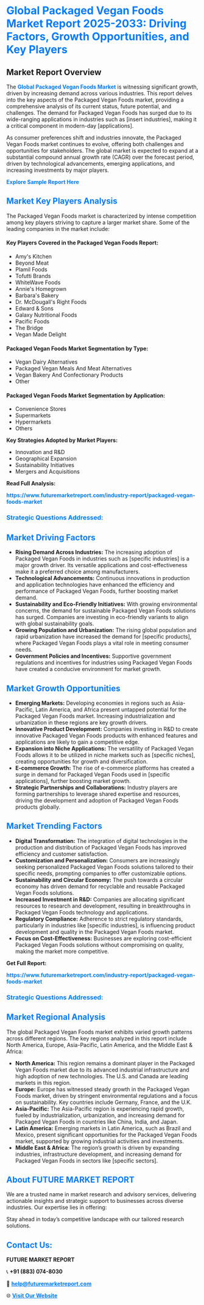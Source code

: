 <h1 style="color: #007BFF;">Global Packaged Vegan Foods Market Report 2025-2033: Driving Factors, Growth Opportunities, and Key Players</h1>

<section id="overview">
<h2>Market Report Overview</h2>
<p>The <a href="https://www.futuremarketreport.com/industry-report/packaged-vegan-foods-market" style="color: #007BFF; text-decoration: none;"><strong>Global Packaged Vegan Foods Market</strong></a> is witnessing significant growth, driven by increasing demand across various industries. This report delves into the key aspects of the Packaged Vegan Foods market, providing a comprehensive analysis of its current status, future potential, and challenges. The demand for Packaged Vegan Foods has surged due to its wide-ranging applications in industries such as [insert industries], making it a critical component in modern-day [applications].</p>
<p>As consumer preferences shift and industries innovate, the Packaged Vegan Foods market continues to evolve, offering both challenges and opportunities for stakeholders. The global market is expected to expand at a substantial compound annual growth rate (CAGR) over the forecast period, driven by technological advancements, emerging applications, and increasing investments by major players.</p>
</section>

<section id="overview">
<p><a href="https://www.futuremarketreport.com/request-sample/reportId=50852" style="color: #007BFF; text-decoration: none;"><strong>Explore Sample Report Here</strong></a></p>
</section>

<section id="key-players">
<h2 style="color: #007BFF;">Market Key Players Analysis</h2>
<p>The Packaged Vegan Foods market is characterized by intense competition among key players striving to capture a larger market share. Some of the leading companies in the market include:</p>
<h4>Key Players Covered in the Packaged Vegan Foods Report:</h4>
<ul><li>Amy&#039;s Kitchen</li><li>Beyond Meat</li><li>Plamil Foods</li><li>Tofutti Brands</li><li>WhiteWave Foods</li><li>Annie&#039;s Homegrown</li><li>Barbara&#039;s Bakery</li><li>Dr. McDougall&#039;s Right Foods</li><li>Edward &amp; Sons</li><li>Galaxy Nutritional Foods</li><li>Pacific Foods</li><li>The Bridge</li><li>Vegan Made Delight</li></ul>
<h4>Packaged Vegan Foods Market Segmentation by Type:</h4>
<ul><li>Vegan Dairy Alternatives</li><li>Packaged Vegan Meals And Meat Alternatives</li><li>Vegan Bakery And Confectionary Products</li><li>Other</li></ul>

<h4>Packaged Vegan Foods Market Segmentation by Application:</h4>
<ul><li>Convenience Stores</li><li>Supermarkets</li><li>Hypermarkets</li><li>Others</li></ul>
<p><strong>Key Strategies Adopted by Market Players:</strong></p>
<ul>
<li>Innovation and R&D</li>
<li>Geographical Expansion</li>
<li>Sustainability Initiatives</li>
<li>Mergers and Acquisitions</li>
</ul>
</section>

<section>
<p><strong>Read Full Analysis: </strong></p><a href="https://www.futuremarketreport.com/industry-report/packaged-vegan-foods-market" style="color: #007BFF; text-decoration: none;"><strong>https://www.futuremarketreport.com/industry-report/packaged-vegan-foods-market</strong></a>
<h3 style="color: #007BFF;">Strategic Questions Addressed:</h3>
</section>

<section id="driving-factors">
<h2 style="color: #007BFF;">Market Driving Factors</h2>
<ul>
<li><strong>Rising Demand Across Industries:</strong> The increasing adoption of Packaged Vegan Foods in industries such as [specific industries] is a major growth driver. Its versatile applications and cost-effectiveness make it a preferred choice among manufacturers.</li>
<li><strong>Technological Advancements:</strong> Continuous innovations in production and application technologies have enhanced the efficiency and performance of Packaged Vegan Foods, further boosting market demand.</li>
<li><strong>Sustainability and Eco-Friendly Initiatives:</strong> With growing environmental concerns, the demand for sustainable Packaged Vegan Foods solutions has surged. Companies are investing in eco-friendly variants to align with global sustainability goals.</li>
<li><strong>Growing Population and Urbanization:</strong> The rising global population and rapid urbanization have increased the demand for [specific products], where Packaged Vegan Foods plays a vital role in meeting consumer needs.</li>
<li><strong>Government Policies and Incentives:</strong> Supportive government regulations and incentives for industries using Packaged Vegan Foods have created a conducive environment for market growth.</li>
</ul>
</section>

<section id="growth-opportunities">
<h2 style="color: #007BFF;">Market Growth Opportunities</h2>
<ul>
<li><strong>Emerging Markets:</strong> Developing economies in regions such as Asia-Pacific, Latin America, and Africa present untapped potential for the Packaged Vegan Foods market. Increasing industrialization and urbanization in these regions are key growth drivers.</li>
<li><strong>Innovative Product Development:</strong> Companies investing in R&D to create innovative Packaged Vegan Foods products with enhanced features and applications are likely to gain a competitive edge.</li>
<li><strong>Expansion into Niche Applications:</strong> The versatility of Packaged Vegan Foods allows it to be utilized in niche markets such as [specific niches], creating opportunities for growth and diversification.</li>
<li><strong>E-commerce Growth:</strong> The rise of e-commerce platforms has created a surge in demand for Packaged Vegan Foods used in [specific applications], further boosting market growth.</li>
<li><strong>Strategic Partnerships and Collaborations:</strong> Industry players are forming partnerships to leverage shared expertise and resources, driving the development and adoption of Packaged Vegan Foods products globally.</li>
</ul>
</section>

<section id="trending-factors">
<h2 style="color: #007BFF;">Market Trending Factors</h2>
<ul>
<li><strong>Digital Transformation:</strong> The integration of digital technologies in the production and distribution of Packaged Vegan Foods has improved efficiency and customer satisfaction.</li>
<li><strong>Customization and Personalization:</strong> Consumers are increasingly seeking personalized Packaged Vegan Foods solutions tailored to their specific needs, prompting companies to offer customizable options.</li>
<li><strong>Sustainability and Circular Economy:</strong> The push towards a circular economy has driven demand for recyclable and reusable Packaged Vegan Foods solutions.</li>
<li><strong>Increased Investment in R&D:</strong> Companies are allocating significant resources to research and development, resulting in breakthroughs in Packaged Vegan Foods technology and applications.</li>
<li><strong>Regulatory Compliance:</strong> Adherence to strict regulatory standards, particularly in industries like [specific industries], is influencing product development and quality in the Packaged Vegan Foods market.</li>
<li><strong>Focus on Cost-Effectiveness:</strong> Businesses are exploring cost-efficient Packaged Vegan Foods solutions without compromising on quality, making the market more competitive.</li>
</ul>
</section>

<section>
<p><strong>Get Full Report: </strong></p><a href="https://www.futuremarketreport.com/industry-report/packaged-vegan-foods-market" style="color: #007BFF; text-decoration: none;"><strong>https://www.futuremarketreport.com/industry-report/packaged-vegan-foods-market</strong></a>
<h3 style="color: #007BFF;">Strategic Questions Addressed:</h3>
</section>


<section id="regional-analysis">
<h2 style="color: #007BFF;">Market Regional Analysis</h2>
<p>The global Packaged Vegan Foods market exhibits varied growth patterns across different regions. The key regions analyzed in this report include North America, Europe, Asia-Pacific, Latin America, and the Middle East & Africa:</p>
<ul>
<li><strong>North America:</strong> This region remains a dominant player in the Packaged Vegan Foods market due to its advanced industrial infrastructure and high adoption of new technologies. The U.S. and Canada are leading markets in this region.</li>
<li><strong>Europe:</strong> Europe has witnessed steady growth in the Packaged Vegan Foods market, driven by stringent environmental regulations and a focus on sustainability. Key countries include Germany, France, and the U.K.</li>
<li><strong>Asia-Pacific:</strong> The Asia-Pacific region is experiencing rapid growth, fueled by industrialization, urbanization, and increasing demand for Packaged Vegan Foods in countries like China, India, and Japan.</li>
<li><strong>Latin America:</strong> Emerging markets in Latin America, such as Brazil and Mexico, present significant opportunities for the Packaged Vegan Foods market, supported by growing industrial activities and investments.</li>
<li><strong>Middle East & Africa:</strong> The region’s growth is driven by expanding industries, infrastructure development, and increasing demand for Packaged Vegan Foods in sectors like [specific sectors].</li>
</ul>
</section>

<footer>
<h2 style="color: #007BFF;">About FUTURE MARKET REPORT</h2>
<p>We are a trusted name in market research and advisory services, delivering actionable insights and strategic support to businesses across diverse industries. Our expertise lies in offering:</p>

<p>Stay ahead in today’s competitive landscape with our tailored research solutions.</p>

<h2 style="color: #007BFF;">Contact Us:</h2>
<p><strong>FUTURE MARKET REPORT</strong></p>
<p>📞 <strong>+91 (883) 074-8030</strong></p>
<p>📧 <strong><a href="mailto:help@futuremarketreport.com" style="color: #007BFF;">help@futuremarketreport.com</a></strong></p>
<p>🌐 <strong><a href="https://www.futuremarketreport.com/" style="color: #007BFF;">Visit Our Website</a></strong></p>
</footer>